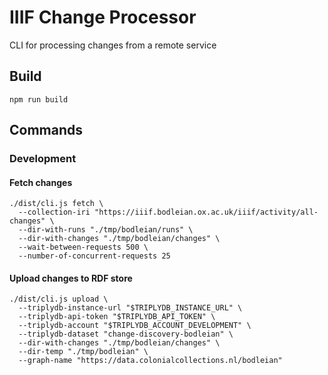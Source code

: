 # IIIF Change Processor

CLI for processing changes from a remote service

## Build

    npm run build

## Commands

### Development

#### Fetch changes

    ./dist/cli.js fetch \
      --collection-iri "https://iiif.bodleian.ox.ac.uk/iiif/activity/all-changes" \
      --dir-with-runs "./tmp/bodleian/runs" \
      --dir-with-changes "./tmp/bodleian/changes" \
      --wait-between-requests 500 \
      --number-of-concurrent-requests 25

#### Upload changes to RDF store

    ./dist/cli.js upload \
      --triplydb-instance-url "$TRIPLYDB_INSTANCE_URL" \
      --triplydb-api-token "$TRIPLYDB_API_TOKEN" \
      --triplydb-account "$TRIPLYDB_ACCOUNT_DEVELOPMENT" \
      --triplydb-dataset "change-discovery-bodleian" \
      --dir-with-changes "./tmp/bodleian/changes" \
      --dir-temp "./tmp/bodleian" \
      --graph-name "https://data.colonialcollections.nl/bodleian"
